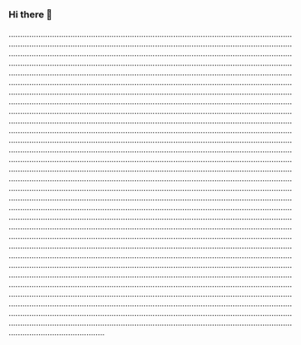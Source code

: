 ### Hi there 👋

..............................................................................................................................................................................................................................................................................................................................................................................................................................................................................................................................................................................................................................................................................................................................................................................................................................................................................................................................................................................................................................................................................................................................................................................................................................................................................................................................................................................................................................................................................................................................................................................................................................................................................................................................................................................................................................................................................................................................................................................................................................................................................................................................................................................................................................................................................................................................................................................................................................................................................................................................................................................................................................................................................................................................................................................................................................................................................................................................................................................................................................................................................................................................................................................................................................................................................................................................................................................................................................................................................................................................................................................................................................................................................................................................................................................................................................................................................................................................................................................................................................................